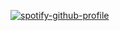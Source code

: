 [![spotify-github-profile](https://spotify-github-profile.kittinanx.com/api/view?uid=31wa27rtmxbnm6zqlea6lcajezkm&cover_image=true&theme=default&show_offline=false&background_color=121212&interchange=true&bar_color_cover=true&bar_color=00aaff)](https://spotify-github-profile.kittinanx.com/api/view?uid=31wa27rtmxbnm6zqlea6lcajezkm&redirect=true)
